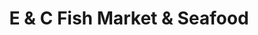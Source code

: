 ---
title: "E & C Fish Market & Seafood"
url: /brooklyn/e-and-c-fish-market-and-seafood/
shop: seafood
---